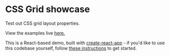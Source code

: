 # CSS Grid showcase

Test out CSS grid layout properties.

View the examples live [here.](https://sii.im/playground/css-grid)

This is a React-based demo, built with [create-react-app](https://github.com/facebookincubator/create-react-app) - if you'd like to use this codebase yourself, follow [these instructions](https://github.com/facebookincubator/create-react-app/blob/master/README.md#installation) to get started.

